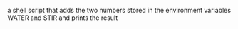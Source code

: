 a shell script that adds the two numbers stored in the environment variables WATER and STIR and prints the result 
